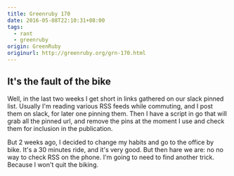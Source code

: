 ```yaml
---
title: Greenruby 170
date: 2016-05-08T22:10:31+08:00
tags:
  - rant
  - greenruby
origin: GreenRuby
originurl: http://greenruby.org/grn-170.html
---
```

## It's the fault of the bike

Well, in the last two weeks I get short in links gathered on our slack pinned
list. Usually I'm reading various RSS feeds while commuting, and I post them
on slack, for later one pinning them. Then I have a script in go that will
grab all the pinned url, and remove the pins at the moment I use and check
them for inclusion in the publication.

But 2 weeks ago, I decided to change my habits and go to the office by bike.
It's a 30 minutes ride, and it's very good. But then hare we are: no no way to
check RSS on the phone. I'm going to need to find another trick. Because I
won't quit the biking.
